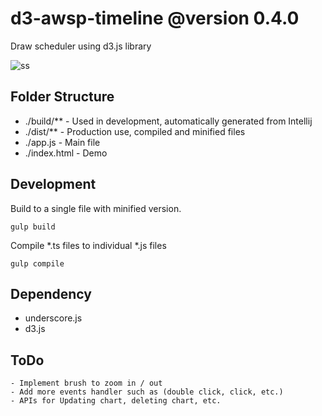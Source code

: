 # d3-awsp-timeline @version 0.4.0
Draw scheduler using d3.js library

![ss](https://cloud.githubusercontent.com/assets/2015218/8866263/331f1aac-3156-11e5-8a2c-71b3d17fec7f.png)

## Folder Structure
- ./build/**   - Used in development, automatically generated from Intellij
- ./dist/**    - Production use, compiled and minified files
- ./app.js     - Main file
- ./index.html - Demo

## Development
Build to a single file with minified version. 
```
gulp build
```

Compile *.ts files to individual *.js files
```
gulp compile
```

## Dependency
- underscore.js
- d3.js


## ToDo
```
- Implement brush to zoom in / out
- Add more events handler such as (double click, click, etc.)
- APIs for Updating chart, deleting chart, etc.
```